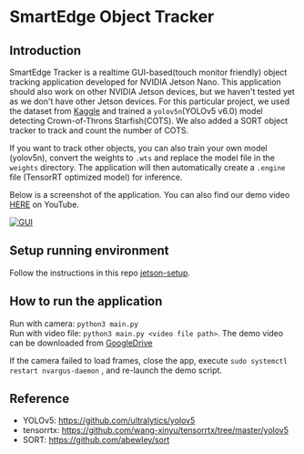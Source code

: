 # SmartEdge Object Tracker    

## Introduction   
SmartEdge Tracker is a realtime GUI-based(touch monitor friendly) object tracking application developed for NVIDIA Jetson Nano. 
This application should also work on other NVIDIA Jetson devices, but we haven't tested yet as we don't have other Jetson devices.
For this particular project, we used the dataset from [Kaggle](https://www.kaggle.com/competitions/tensorflow-great-barrier-reef) and trained a `yolov5n`(YOLOv5 v6.0) model detecting Crown-of-Throns Starfish(COTS). 
We also added a SORT object tracker to track and count the number of COTS.

If you want to track other objects, you can also train your own model (yolov5n), convert the weights to `.wts` and replace the model file in the `weights` directory. 
The application will then automatically create a `.engine` file (TensorRT optimized model) for inference. 

Below is a screenshot of the application. You can also find our demo video [HERE](https://youtu.be/37IsbjCkvEU) on YouTube. 

[![GUI](https://github.com/FreemanX/SmartEdgeTracker/blob/main/res/gui.png)](https://youtu.be/37IsbjCkvEU)

## Setup running environment   
Follow the instructions in this repo [jetson-setup](https://github.com/FreemanX/jetson-setup). 

## How to run the application
Run with camera: `python3 main.py`     
Run with video file: `python3 main.py <video file path>`. 
The demo video can be downloaded from [GoogleDrive](https://drive.google.com/file/d/1t2q_rHtbBLUDrqLC2tBmAobv4_FxuDhF/view?usp=share_link)

If the camera failed to load frames, close the app, execute
`sudo systemctl restart nvargus-daemon`
, and re-launch the demo script.

## Reference   
* YOLOv5: https://github.com/ultralytics/yolov5 
* tensorrtx: https://github.com/wang-xinyu/tensorrtx/tree/master/yolov5 
* SORT: https://github.com/abewley/sort 
